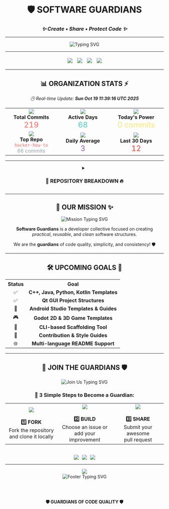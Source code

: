 <div align="center">
  
# 🛡️ **SOFTWARE GUARDIANS**
### *✨ Create • Share • Protect Code ✨*

---

<img src="https://readme-typing-svg.herokuapp.com?font=Orbitron&size=35&pause=1000&color=6A5ACD&center=true&vCenter=true&width=800&height=70&lines=Welcome+to+Software+Guardians+%F0%9F%9A%80;Code+Quality+%26+Innovation+%F0%9F%92%8E;Building+The+Future+Together+%F0%9F%8C%9F" alt="Typing SVG" />

---

<div style="display: flex; justify-content: center; gap: 15px; margin: 20px 0;">
  <img src="https://img.shields.io/github/last-commit/Software-Guardians/.github?color=FF6B6B&label=%F0%9F%94%84%20Last%20Update&style=for-the-badge&logo=github&logoColor=white&labelColor=2D3748"/>
  <img src="https://img.shields.io/badge/%E2%9A%A1%20Daily%20Activity-0%20commits-00D9FF?style=for-the-badge&labelColor=1A202C"/>
  <img src="https://img.shields.io/badge/%F0%9F%9A%80%20Monthly%20Activity-12%20commits-32CD32?style=for-the-badge&labelColor=1A202C"/>
  <img src="https://img.shields.io/badge/%F0%9F%8F%86%20Total%20Commits-219-FFD700?style=for-the-badge&labelColor=1A202C"/>
</div>

---

## 📊 **ORGANIZATION STATS** ⚡

*🕒 Real-time Update: **Sun Oct 19 11:39:16 UTC 2025***

<table align="center">
  <tr>
    <td align="center" width="200">
      <img src="https://img.icons8.com/fluency/48/000000/code.png"/>
      <br/><strong>Total Commits</strong>
      <br/><span style="font-size: 24px; color: #FF6B6B;">219</span>
    </td>
    <td align="center" width="200">
      <img src="https://img.icons8.com/fluency/48/000000/calendar.png"/>
      <br/><strong>Active Days</strong>
      <br/><span style="font-size: 24px; color: #4ECDC4;">68</span>
    </td>
    <td align="center" width="200">
      <img src="https://img.icons8.com/fluency/48/000000/lightning-bolt.png"/>
      <br/><strong>Today's Power</strong>
      <br/><span style="font-size: 24px; color: #FFE66D;">0 commits</span>
    </td>
  </tr>
  <tr>
    <td align="center">
      <img src="https://img.icons8.com/fluency/48/000000/trophy.png"/>
      <br/><strong>Top Repo</strong>
      <br/><code style="color: #FF6B6B;">hacker-how-to</code>
      <br/><span style="color: #95A5A6;">66 commits</span>
    </td>
    <td align="center">
      <img src="https://img.icons8.com/fluency/48/000000/graph.png"/>
      <br/><strong>Daily Average</strong>
      <br/><span style="font-size: 24px; color: #9B59B6;">3</span>
    </td>
    <td align="center">
      <img src="https://img.icons8.com/fluency/48/000000/rocket.png"/>
      <br/><strong>Last 30 Days</strong>
      <br/><span style="font-size: 24px; color: #E74C3C;">12</span>
    </td>
  </tr>
</table>

---

<details>
<summary align="center">
  <h3>📁 <strong>REPOSITORY BREAKDOWN</strong> 🔥</h3>
</summary>

<br/>

<table align="center">
  <tr>
    <th align="center">🏗️ <strong>Repository Name</strong></th>
    <th align="center">📊 <strong>Commits</strong></th>
    <th align="center">🌟 <strong>Status</strong></th>
  </tr>  <tr>
    <td align="center"><code>hacker-how-to</code></td>
    <td align="center"><img src="https://img.shields.io/badge/66-FF6B6B?style=for-the-badge"/></td>
    <td align="center">🔥 <strong>HOT</strong></td>
  </tr>
  <tr>
    <td align="center"><code>Android-Studio-Vocabulary-Save-and-Study-App-Template</code></td>
    <td align="center"><img src="https://img.shields.io/badge/20-4ECDC4?style=for-the-badge"/></td>
    <td align="center">📱 <strong>MOBILE</strong></td>
  </tr>
  <tr>
    <td align="center"><code>Godot-Third-Person-First-Game</code></td>
    <td align="center"><img src="https://img.shields.io/badge/16-FFE66D?style=for-the-badge"/></td>
    <td align="center">🎮 <strong>GAME</strong></td>
  </tr>
  <tr>
    <td align="center"><code>Readme.md-File-Creator-With-AI-Python</code></td>
    <td align="center"><img src="https://img.shields.io/badge/15-9B59B6?style=for-the-badge"/></td>
    <td align="center">🐍 <strong>PYTHON</strong></td>
  </tr>
  <tr>
    <td align="center"><code>Sorting_Algorithms</code></td>
    <td align="center"><img src="https://img.shields.io/badge/11-E74C3C?style=for-the-badge"/></td>
    <td align="center">⚡ <strong>ACTIVE</strong></td>
  </tr>
  <tr>
    <td align="center"><code>Sample-Software-Technology-Standards</code></td>
    <td align="center"><img src="https://img.shields.io/badge/10-F39C12?style=for-the-badge"/></td>
    <td align="center">⚡ <strong>ACTIVE</strong></td>
  </tr>
  <tr>
    <td align="center"><code>notepad_basic_in_QT_Framework</code></td>
    <td align="center"><img src="https://img.shields.io/badge/8-1ABC9C?style=for-the-badge"/></td>
    <td align="center">🛠️ <strong>TOOL</strong></td>
  </tr>
  <tr>
    <td align="center"><code>CalculatorAppinAndroidwithKotlin</code></td>
    <td align="center"><img src="https://img.shields.io/badge/6-3498DB?style=for-the-badge"/></td>
    <td align="center">📱 <strong>MOBILE</strong></td>
  </tr>
  <tr>
    <td align="center"><code>Python-Basic-Template-3</code></td>
    <td align="center"><img src="https://img.shields.io/badge/6-E67E22?style=for-the-badge"/></td>
    <td align="center">🐍 <strong>PYTHON</strong></td>
  </tr>
  <tr>
    <td align="center"><code>FoodDeliveryAppKotlinAssignment</code></td>
    <td align="center"><img src="https://img.shields.io/badge/6-8E44AD?style=for-the-badge"/></td>
    <td align="center">📱 <strong>MOBILE</strong></td>
  </tr>
  <tr>
    <td align="center"><code>Godot-MultiUser-Image-Share-Template</code></td>
    <td align="center"><img src="https://img.shields.io/badge/5-27AE60?style=for-the-badge"/></td>
    <td align="center">🎮 <strong>GAME</strong></td>
  </tr>
  <tr>
    <td align="center"><code>Object_Detection_With_Color_GUI</code></td>
    <td align="center"><img src="https://img.shields.io/badge/5-D35400?style=for-the-badge"/></td>
    <td align="center">⚡ <strong>ACTIVE</strong></td>
  </tr>
  <tr>
    <td align="center"><code>Python-Basic-Template-1</code></td>
    <td align="center"><img src="https://img.shields.io/badge/4-2ECC71?style=for-the-badge"/></td>
    <td align="center">🐍 <strong>PYTHON</strong></td>
  </tr>
  <tr>
    <td align="center"><code>Godot-Best-Free-Beginner-Sources</code></td>
    <td align="center"><img src="https://img.shields.io/badge/4-FF6B6B?style=for-the-badge"/></td>
    <td align="center">🎮 <strong>GAME</strong></td>
  </tr>
  <tr>
    <td align="center"><code>ZihinDefteriApp</code></td>
    <td align="center"><img src="https://img.shields.io/badge/4-4ECDC4?style=for-the-badge"/></td>
    <td align="center">📱 <strong>APP</strong></td>
  </tr>
  <tr>
    <td align="center"><code>Godot-Third-Person-Controller-First-Template</code></td>
    <td align="center"><img src="https://img.shields.io/badge/3-FFE66D?style=for-the-badge"/></td>
    <td align="center">🎮 <strong>GAME</strong></td>
  </tr>
  <tr>
    <td align="center"><code>GenymotionLinuxInstallScript</code></td>
    <td align="center"><img src="https://img.shields.io/badge/3-9B59B6?style=for-the-badge"/></td>
    <td align="center">⚡ <strong>ACTIVE</strong></td>
  </tr>
  <tr>
    <td align="center"><code>Python-Basic-Template-4</code></td>
    <td align="center"><img src="https://img.shields.io/badge/3-E74C3C?style=for-the-badge"/></td>
    <td align="center">🐍 <strong>PYTHON</strong></td>
  </tr>
  <tr>
    <td align="center"><code>C-programming-language-Lesson-1</code></td>
    <td align="center"><img src="https://img.shields.io/badge/3-F39C12?style=for-the-badge"/></td>
    <td align="center">⚡ <strong>ACTIVE</strong></td>
  </tr>
  <tr>
    <td align="center"><code>NotebookApplication</code></td>
    <td align="center"><img src="https://img.shields.io/badge/2-1ABC9C?style=for-the-badge"/></td>
    <td align="center">📱 <strong>APP</strong></td>
  </tr>
  <tr>
    <td align="center"><code>ExpenseTrackingApp</code></td>
    <td align="center"><img src="https://img.shields.io/badge/2-3498DB?style=for-the-badge"/></td>
    <td align="center">📱 <strong>APP</strong></td>
  </tr>
  <tr>
    <td align="center"><code>Python-Final-Project</code></td>
    <td align="center"><img src="https://img.shields.io/badge/2-E67E22?style=for-the-badge"/></td>
    <td align="center">🐍 <strong>PYTHON</strong></td>
  </tr>
  <tr>
    <td align="center"><code>FirebaseUserAuthenticationWithReactNative</code></td>
    <td align="center"><img src="https://img.shields.io/badge/2-8E44AD?style=for-the-badge"/></td>
    <td align="center">⚡ <strong>ACTIVE</strong></td>
  </tr>
  <tr>
    <td align="center"><code>Simple-Godot-Multiplayer-Chat</code></td>
    <td align="center"><img src="https://img.shields.io/badge/2-27AE60?style=for-the-badge"/></td>
    <td align="center">🎮 <strong>GAME</strong></td>
  </tr>
  <tr>
    <td align="center"><code>Docker-Usefully-Commands</code></td>
    <td align="center"><img src="https://img.shields.io/badge/2-D35400?style=for-the-badge"/></td>
    <td align="center">⚡ <strong>ACTIVE</strong></td>
  </tr>
  <tr>
    <td align="center"><code>KPSS-Practice-Worksheet-Example</code></td>
    <td align="center"><img src="https://img.shields.io/badge/2-2ECC71?style=for-the-badge"/></td>
    <td align="center">⚡ <strong>ACTIVE</strong></td>
  </tr>
  <tr>
    <td align="center"><code>Python-Basic-Template-2</code></td>
    <td align="center"><img src="https://img.shields.io/badge/2-FF6B6B?style=for-the-badge"/></td>
    <td align="center">🐍 <strong>PYTHON</strong></td>
  </tr>
  <tr>
    <td align="center"><code>Chatbot</code></td>
    <td align="center"><img src="https://img.shields.io/badge/2-4ECDC4?style=for-the-badge"/></td>
    <td align="center">💬 <strong>CHAT</strong></td>
  </tr>
  <tr>
    <td align="center"><code>Dataset_Scripts</code></td>
    <td align="center"><img src="https://img.shields.io/badge/1-FFE66D?style=for-the-badge"/></td>
    <td align="center">⚡ <strong>ACTIVE</strong></td>
  </tr>
  <tr>
    <td align="center"><code>Search_Algorithms_Visualizer</code></td>
    <td align="center"><img src="https://img.shields.io/badge/1-9B59B6?style=for-the-badge"/></td>
    <td align="center">⚡ <strong>ACTIVE</strong></td>
  </tr>
  <tr>
    <td align="center"><code>IMDB_Sentiment_Analysis_NLP</code></td>
    <td align="center"><img src="https://img.shields.io/badge/1-E74C3C?style=for-the-badge"/></td>
    <td align="center">⚡ <strong>ACTIVE</strong></td>
  </tr>
</table>

</details>

---

## 🎯 **OUR MISSION** ✨

<img src="https://readme-typing-svg.herokuapp.com?font=Roboto&size=22&pause=1500&color=4ECDC4&center=true&vCenter=true&width=800&lines=Creating+Practical+%26+Reusable+Software+%F0%9F%92%8E;Prioritizing+Code+Quality+%26+Simplicity+%F0%9F%9A%80;Building+Consistent+Tools+%26+Templates+%E2%9C%A8" alt="Mission Typing SVG" />

**Software Guardians** is a developer collective focused on creating  
*practical*, *reusable*, and *clean* software structures.

We are the **guardians** of code quality, simplicity, and consistency! 🛡️

---

## 🛠️ **UPCOMING GOALS** 🚀

<table align="center">
  <tr>
    <th align="center">Status</th>
    <th align="center">Goal</th>
  </tr>
  <tr>
    <td align="center">✅</td>
    <td align="center"><strong>C++, Java, Python, Kotlin Templates</strong></td>
  </tr>
  <tr>
    <td align="center">✅</td>
    <td align="center"><strong>Qt GUI Project Structures</strong></td>
  </tr>
  <tr>
    <td align="center">📱</td>
    <td align="center"><strong>Android Studio Templates & Guides</strong></td>
  </tr>
  <tr>
    <td align="center">🎮</td>
    <td align="center"><strong>Godot 2D & 3D Game Templates</strong></td>
  </tr>
  <tr>
    <td align="center">🔧</td>
    <td align="center"><strong>CLI-based Scaffolding Tool</strong></td>
  </tr>
  <tr>
    <td align="center">📐</td>
    <td align="center"><strong>Contribution & Style Guides</strong></td>
  </tr>
  <tr>
    <td align="center">🌐</td>
    <td align="center"><strong>Multi-language README Support</strong></td>
  </tr>
</table>

---

## 🤝 **JOIN THE GUARDIANS** 🛡️

<img src="https://readme-typing-svg.herokuapp.com?font=Orbitron&size=28&pause=2000&color=FF6B6B&center=true&vCenter=true&width=600&lines=We+Welcome+All+Developers!+%F0%9F%91%A9%E2%80%8D%F0%9F%92%BB;From+Beginners+to+Experts+%F0%9F%92%AA;Join+Our+Mission!+%F0%9F%9A%80" alt="Join Us Typing SVG" />

<br/>

### 🌟 **3 Simple Steps to Become a Guardian:**

<table align="center">
  <tr>
    <td align="center" width="200">
      <img src="https://img.icons8.com/fluency/64/000000/code-fork.png"/>
      <br/><br/>
      <strong>1️⃣ FORK</strong>
      <br/>Fork the repository
      <br/>and clone it locally
    </td>
    <td align="center" width="200">
      <img src="https://img.icons8.com/fluency/64/000000/wrench.png"/>
      <br/><br/>
      <strong>2️⃣ BUILD</strong>
      <br/>Choose an issue or
      <br/>add your improvement
    </td>
    <td align="center" width="200">
      <img src="https://img.icons8.com/fluency/64/000000/pull-request.png"/>
      <br/><br/>
      <strong>3️⃣ SHARE</strong>
      <br/>Submit your awesome
      <br/>pull request
    </td>
  </tr>
</table>

<br/>

<div style="display: flex; justify-content: center; gap: 10px;">
  <img src="https://img.shields.io/badge/%F0%9F%94%A5%20Contributors-Welcome-FF6B6B?style=for-the-badge&logo=github"/>
  <img src="https://img.shields.io/badge/%F0%9F%92%A1%20Ideas-Appreciated-4ECDC4?style=for-the-badge&logo=lightbulb"/>
  <img src="https://img.shields.io/badge/%F0%9F%9A%80%20Innovation-Encouraged-FFE66D?style=for-the-badge&logo=rocket"/>
</div>

---

<img src="https://capsule-render.vercel.app/api?type=waving&color=gradient&customColorList=6,11,20&height=100&section=footer&text=&fontSize=40&fontAlignY=65&desc=&descAlignY=51&descAlign=62"/>

<br/>

<img src="https://readme-typing-svg.herokuapp.com?font=Orbitron&size=30&pause=3000&color=6A5ACD&center=true&vCenter=true&width=800&lines=We+don't+just+write+code...+%F0%9F%92%BB;We+build+strong+foundations!+%F0%9F%8F%97%EF%B8%8F;Welcome+to+the+future+of+coding!+%F0%9F%9A%80" alt="Footer Typing SVG" />

<br/><br/>

**🛡️ GUARDIANS OF CODE QUALITY 🛡️**

</div>
